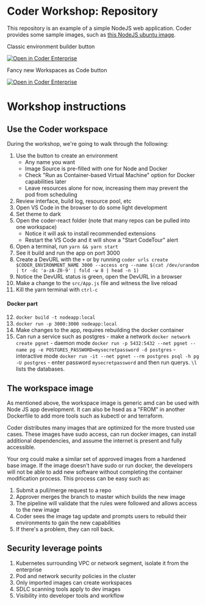 # Coder Workshop: Repository

This repository is an example of a simple NodeJS web application. Coder provides some sample images, such as [this NodeJS ubuntu image](https://github.com/cdr/enterprise-images/blob/master/images/node/Dockerfile.ubuntu). 

Classic environment builder button

[![Open in Coder Enterprise](https://cdn.coder.com/embed-button.svg)](https://coder.one.coderworkshop.com/environments/git?org=default&image=606b513d-e7d39f6c01a4fdcf90048d8a&tag=ubuntu&service=gitlab&repo=git@gitlab.com:brownfield-dev/public/coder-react.git)

Fancy new Workspaces as Code button

[![Open in Coder Enterprise](https://cdn.coder.com/embed-button.svg)](https://coder.one.coderworkshop.com/wac/build?project_oauth_service=gitlab&project_url=gitlab&repo=git@gitlab.com:brownfield-dev/coder-react.git&template_oauth_service=gitlab&template_ref=master&template_url=https://gitlab.com/brownfield-dev/coder-react)

# Workshop instructions

## Use the Coder workspace

During the workshop, we're going to walk through the following:

1.  Use the button to create an environment
    - Any name you want
    - Image Source is pre-filled with one for Node and Docker
    - Check "Run as Container-based Virtual Machine" option for Docker capabilities later
    - Leave resources alone for now, increasing them may prevent the pod from scheduling
2.  Review interface, build log, resource pool, etc
3.  Open VS Code in the browser to do some light development
4.  Set theme to dark
5.  Open the coder-react folder (note that many repos can be pulled into one workspace)
    - Notice it will ask to install recommended extensions
    - Restart the VS Code and it will show a "Start CodeTour" alert
6.  Open a terminal, run `yarn && yarn start` 
7.  See it build and run the app on port 3000
8.  Create a DevURL with the `+` or by running `coder urls create $CODER_ENVIRONMENT_NAME 3000 --access org --name $(cat /dev/urandom | tr -dc 'a-zA-Z0-9' | fold -w 8 | head -n 1)` 
9.  Notice the DevURL status is green, open the DevURL in a browser
10.  Make a change to the `src/App.js` file and witness the live reload
11.  Kill the yarn terminal with `ctrl-c`

#### Docker part

12.  `docker build -t nodeapp:local`
13.  `docker run -p 3000:3000 nodeapp:local`
14.  Make changes to the app, requires rebuilding the docker container
15.  Can run a service such as postgres
    - make a network `docker network create pgnet`
    - daemon mode `docker run -p 5432:5432 --net pgnet --name pg -e POSTGRES_PASSWORD=mysecretpassword -d postgres`
    - interactive mode `docker run -it --net pgnet --rm postgres psql -h pg -U postgres`
    - enter password `mysecretpassword` and then run querys. `\l` lists the databases.

## The workspace image

As mentioned above, the workspace image is generic amd can be used with Node JS app development. It can also be hsed as a "FROM" in another Dockerfile to add more tools such as kubectl or and terraform. 

Coder distributes many images that are optimized for the more trusted use cases. These images have sudo access, can run docker images, can install additional dependencies, and assume the internet is present and fully accessible. 

Your org could make a similar set of approved images from a hardened base image. If the image doesn't have sudo or run docker, the developers will not be able to add new software without completing the container modification process.  This process can be easy such as:

1.  Submit a pull/merge request to a repo
2.  Approver merges the branch to master which builds the new image
3.  The pipeline will validate that the rules were followed and allows access to the new image
4.  Coder sees the image tag update and prompts users to rebuild their environments to gain the new capabilities
5.  If there's a problem, they can roll back. 

## Security leverage points

1.  Kubernetes surrounding VPC or network segment, isolate it from the enterprise
2.  Pod and network security policies in the cluster
3.  Only imported images can create workspaces
4.  SDLC scanning tools apply to dev images 
5.  Visibility into developer tools and workflow


